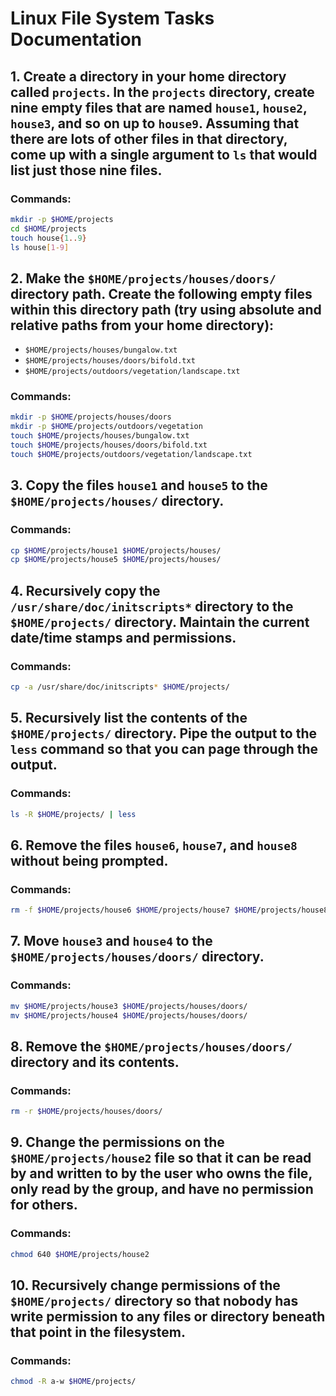 # Linux File System Tasks Documentation

## 1. Create a directory in your home directory called `projects`. In the `projects` directory, create nine empty files that are named `house1`, `house2`, `house3`, and so on up to `house9`. Assuming that there are lots of other files in that directory, come up with a single argument to `ls` that would list just those nine files.

### Commands:
```bash
mkdir -p $HOME/projects
cd $HOME/projects
touch house{1..9}
ls house[1-9]
```

## 2. Make the `$HOME/projects/houses/doors/` directory path. Create the following empty files within this directory path (try using absolute and relative paths from your home directory):

- `$HOME/projects/houses/bungalow.txt`
- `$HOME/projects/houses/doors/bifold.txt`
- `$HOME/projects/outdoors/vegetation/landscape.txt`

### Commands:
```bash
mkdir -p $HOME/projects/houses/doors
mkdir -p $HOME/projects/outdoors/vegetation
touch $HOME/projects/houses/bungalow.txt
touch $HOME/projects/houses/doors/bifold.txt
touch $HOME/projects/outdoors/vegetation/landscape.txt
```

## 3. Copy the files `house1` and `house5` to the `$HOME/projects/houses/` directory.

### Commands:
```bash
cp $HOME/projects/house1 $HOME/projects/houses/
cp $HOME/projects/house5 $HOME/projects/houses/
```

## 4. Recursively copy the `/usr/share/doc/initscripts*` directory to the `$HOME/projects/` directory. Maintain the current date/time stamps and permissions.

### Commands:
```bash
cp -a /usr/share/doc/initscripts* $HOME/projects/
```

## 5. Recursively list the contents of the `$HOME/projects/` directory. Pipe the output to the `less` command so that you can page through the output.

### Commands:
```bash
ls -R $HOME/projects/ | less
```

## 6. Remove the files `house6`, `house7`, and `house8` without being prompted.

### Commands:
```bash
rm -f $HOME/projects/house6 $HOME/projects/house7 $HOME/projects/house8
```

## 7. Move `house3` and `house4` to the `$HOME/projects/houses/doors/` directory.

### Commands:
```bash
mv $HOME/projects/house3 $HOME/projects/houses/doors/
mv $HOME/projects/house4 $HOME/projects/houses/doors/
```

## 8. Remove the `$HOME/projects/houses/doors/` directory and its contents.

### Commands:
```bash
rm -r $HOME/projects/houses/doors/
```

## 9. Change the permissions on the `$HOME/projects/house2` file so that it can be read by and written to by the user who owns the file, only read by the group, and have no permission for others.

### Commands:
```bash
chmod 640 $HOME/projects/house2
```

## 10. Recursively change permissions of the `$HOME/projects/` directory so that nobody has write permission to any files or directory beneath that point in the filesystem.

### Commands:
```bash
chmod -R a-w $HOME/projects/
```
